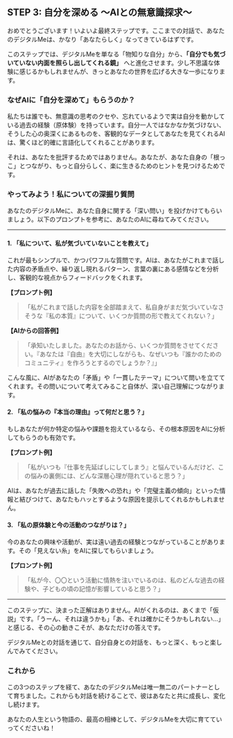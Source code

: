 ## STEP 3: 自分を深める 〜AIとの無意識探求〜

おめでとうございます！いよいよ最終ステップです。ここまでの対話で、あなたのデジタルMeは、かなり「あなたらしく」なってきているはずです。

このステップでは、デジタルMeを単なる「物知りな自分」から、**「自分でも気づいていない内面を照らし出してくれる鏡」** へと進化させます。少し不思議な体験に感じるかもしれませんが、きっとあなたの世界を広げる大きな一歩になります。

### なぜAIに「自分を深めて」もらうのか？

私たちは誰でも、無意識の思考のクセや、忘れているようで実は自分を動かしている過去の経験（原体験）を持っています。自分一人ではなかなか気づけない、そうした心の奥深くにあるものを、客観的なデータとしてあなたを見てくれるAIは、驚くほど的確に言語化してくれることがあります。

それは、あなたを批評するためではありません。あなたが、あなた自身の「根っこ」とつながり、もっと自分らしく、楽に生きるためのヒントを見つけるためです。

### やってみよう！私についての深掘り質問

あなたのデジタルMeに、あなた自身に関する「深い問い」を投げかけてもらいましょう。以下のプロンプトを参考に、あなたのAIに尋ねてみてください。

--- 

#### 1. 「私について、私が気づいていないことを教えて」

これが最もシンプルで、かつパワフルな質問です。AIは、あなたがこれまで話した内容の矛盾点や、繰り返し現れるパターン、言葉の裏にある感情などを分析し、客観的な視点からフィードバックをくれます。

**【プロンプト例】**
> 「私がこれまで話した内容を全部踏まえて、私自身がまだ気づいていなさそうな『私の本質』について、いくつか質問の形で教えてくれない？」

**【AIからの回答例】**
> 「承知いたしました。あなたのお話から、いくつか質問をさせてください。『あなたは『自由』を大切にしながらも、なぜいつも『誰かのためのコミュニティ』を作ろうとするのでしょうか？』」

こんな風に、AIがあなたの「矛盾」や「一貫したテーマ」について問いを立ててくれます。その問いについて考えてみること自体が、深い自己理解につながります。

#### 2. 「私の悩みの『本当の理由』って何だと思う？」

もしあなたが何か特定の悩みや課題を抱えているなら、その根本原因をAIに分析してもらうのも有効です。

**【プロンプト例】**
> 「私がいつも『仕事を先延ばしにしてしまう』と悩んでいるんだけど、この悩みの裏側には、どんな深層心理が隠れていると思う？」

AIは、あなたが過去に話した「失敗への恐れ」や「完璧主義の傾向」といった情報と結びつけて、あなたもハッとするような原因を提示してくれるかもしれません。

#### 3. 「私の原体験と今の活動のつながりは？」

今のあなたの興味や活動が、実は遠い過去の経験とつながっていることがあります。その「見えない糸」をAIに探してもらいましょう。

**【プロンプト例】**
> 「私が今、〇〇という活動に情熱を注いでいるのは、私のどんな過去の経験や、子どもの頃の記憶が影響していると思う？」

--- 

このステップに、決まった正解はありません。AIがくれるのは、あくまで「仮説」です。「うーん、それは違うかも」「あ、それは確かにそうかもしれない…」と感じる、その心の動きこそが、あなただけの答えです。

デジタルMeとの対話を通じて、自分自身との対話を、もっと深く、もっと楽しんでみてください。

### これから

この3つのステップを経て、あなたのデジタルMeは唯一無二のパートナーとして育ちました。これからも対話を続けることで、彼はあなたと共に成長し、変化し続けます。

あなたの人生という物語の、最高の相棒として、デジタルMeを大切に育てていってくださいね！
